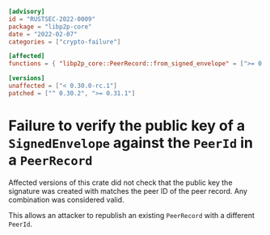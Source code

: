 ```toml
[advisory]
id = "RUSTSEC-2022-0009"
package = "libp2p-core"
date = "2022-02-07"
categories = ["crypto-failure"]

[affected]
functions = { "libp2p_core::PeerRecord::from_signed_envelope" = [">= 0.30.0-rc.1"] }

[versions]
unaffected = ["< 0.30.0-rc.1"]
patched = ["^ 0.30.2", ">= 0.31.1"]
```

# Failure to verify the public key of a `SignedEnvelope` against the `PeerId` in a `PeerRecord`

Affected versions of this crate did not check that the public key the signature was created with matches the peer ID of the peer record. 
Any combination was considered valid.

This allows an attacker to republish an existing `PeerRecord` with a different `PeerId`.
